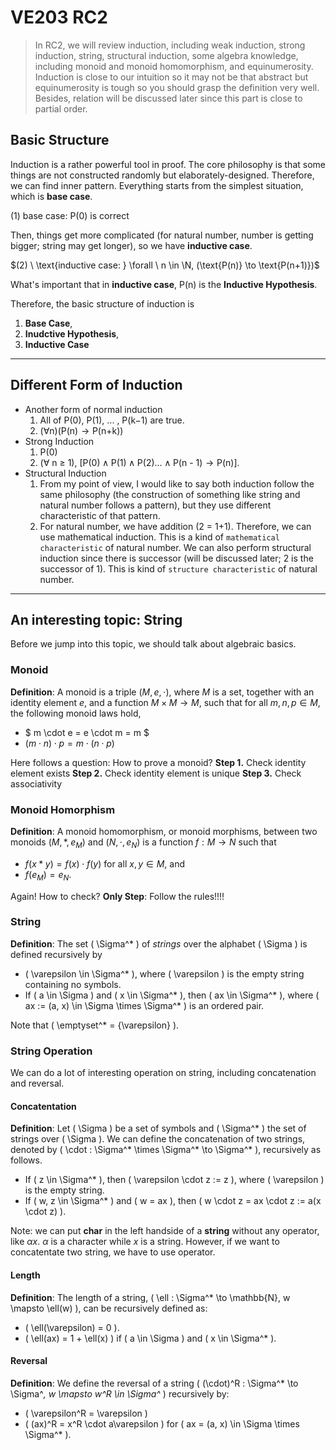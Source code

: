 # VE203 RC2

> In RC2, we will review induction, including weak induction, strong induction, string, structural induction, some algebra knowledge, including monoid and monoid homomorphism, and equinumerosity. Induction is close to our intuition so it may not be that abstract but equinumerosity is tough so you should grasp the definition very well. Besides, relation will be discussed later since this part is close to partial order.

## Basic Structure

Induction is a rather powerful tool in proof. The core philosophy is that some things are not constructed randomly but elaborately-designed. Therefore, we can find inner pattern. Everything starts from the simplest situation, which is **base case**.

$(1) \ \text{base case: P(0) is correct}$

Then, things get more complicated (for natural number, number is getting bigger; string may get longer), so we have **inductive case**.

$(2) \ \text{inductive case: } \forall \ n \in \N, (\text{P(n)} \to \text{P(n+1)})$

What's important that in **inductive case**, $\text{P(n)}$ is the **Inductive Hypothesis**.

Therefore, the basic structure of induction is 
1. **Base Case**, 
2. **Inudctive Hypothesis**, 
3. **Inductive Case**

---

## Different Form of Induction

- Another form of normal induction
    1. All of $\text{P(0)}$, $\text{P(1)}$, $...$ , $\text{P(k−1)}$ are true.
    2. ($\forall \text{n}$)($\text{P(n)} \to \text{P(n+k)}$)
- Strong Induction
    1. $\text{P(0)}$
    2. ($\forall$ n $\geq$ 1), [$\text{P(0)} \land \text{P(1)} \land \text{P(2)} ... \land \text{P(n - 1)} \to \text{P(n)}$].
- Structural Induction
    1. From my point of view, I would like to say both induction follow the same philosophy (the construction of something like string and natural number follows a pattern), but they use different characteristic of that pattern.
    2. For natural number, we have addition (2 = 1+1). Therefore, we can use mathematical induction. This is a kind of `mathematical characteristic` of natural number. We can also perform structural induction since there is successor (will be discussed later; 2 is the successor of 1). This is kind of `structure characteristic` of natural number.
---

## An interesting topic: String

Before we jump into this topic, we should talk about algebraic basics.

### Monoid

**Definition**: A monoid is a triple $(M, e, \cdot)$, where $M$ is a set, together with an identity element $e$, and a function $M \times M \to M$, such that for all $m,n,p \in M$, the following monoid laws hold,
- $ m \cdot e = e \cdot m = m $ 
- $(m \cdot n) \cdot p = m \cdot (n \cdot p)$

Here follows a question: How to prove a monoid?
**Step 1.** Check identity element exists
**Step 2.** Check identity element is unique
**Step 3.** Check associativity

### Monoid Homorphism

**Definition**: A monoid homomorphism, or monoid morphisms, between two monoids $(M, *, e_M)$ and $(N, \cdot, e_N)$ is a function $f : M \to N$ such that
- $f (x * y) = f(x) \cdot f(y)$ for all $x, y \in M$, and
- $f (e_M) = e_N$.

Again! How to check?
**Only Step**: Follow the rules!!!!

### String

**Definition**: The set \( \Sigma^* \) of *strings* over the alphabet \( \Sigma \) is defined recursively by

- \( \varepsilon \in \Sigma^* \), where \( \varepsilon \) is the empty string containing no symbols.
- If \( a \in \Sigma \) and \( x \in \Sigma^* \), then \( ax \in \Sigma^* \), where \( ax := (a, x) \in \Sigma \times \Sigma^* \) is an ordered pair.

Note that \( \emptyset^* = \{\varepsilon\} \).

### String Operation

We can do a lot of interesting operation on string, including concatenation and reversal.

#### Concatentation

**Definition**: Let \( \Sigma \) be a set of symbols and \( \Sigma^* \) the set of strings over \( \Sigma \). We can define the concatenation of two strings, denoted by \( \cdot : \Sigma^* \times \Sigma^* \to \Sigma^* \), recursively as follows.

- If \( z \in \Sigma^* \), then \( \varepsilon \cdot z := z \), where \( \varepsilon \) is the empty string.
- If \( w, z \in \Sigma^* \) and \( w = ax \), then \( w \cdot z = ax \cdot z := a(x \cdot z) \).

Note: we can put **char** in the left handside of a **string** without any operator, like $\alpha x$. $\alpha$ is a character while $x$ is a string. However, if we want to concatentate two string, we have to use operator.

#### Length

**Definition**: The length of a string, \( \ell : \Sigma^* \to \mathbb{N}, w \mapsto \ell(w) \), can be recursively defined as:

- \( \ell(\varepsilon) = 0 \).
- \( \ell(ax) = 1 + \ell(x) \) if \( a \in \Sigma \) and \( x \in \Sigma^* \).

#### Reversal

**Definition**: We define the reversal of a string \( (\cdot)^R : \Sigma^* \to \Sigma^*, w \mapsto w^R \in \Sigma^* \) recursively by:

- \( \varepsilon^R = \varepsilon \)
- \( (ax)^R = x^R \cdot a\varepsilon \) for \( ax = (a, x) \in \Sigma \times \Sigma^* \).
